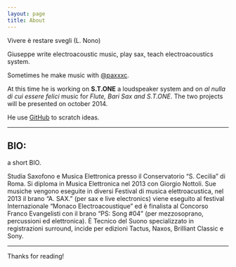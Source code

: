 ```yaml
---
layout: page
title: About
---
```


<p class="message">
  Vivere è restare svegli (L. Nono)
</p>

Giuseppe write electroacoustic music, play sax, teach electroacoustics system.

Sometimes he make music with [@paxxxc](https://twitter.com/paxxxc).

At this time he is working on **S.T.ONE** a loudspeaker system and on *al nulla di cui essere felici* music for *Flute, Bari Sax and S.T.ONE*. The two projects will be presented on october 2014.

He use [GitHub](https://github.com/poole) to scratch ideas.

----

## BIO:

a short BIO.

Studia Saxofono e Musica Elettronica presso il Conservatorio “S. Cecilia” di Roma. Si diploma in Musica Elettronica nel 2013 con Giorgio Nottoli. Sue musiche vengono eseguite in diversi Festival di musica elettroacustica, nel 2013 il brano “A. SAX.” (per sax e live electronics) viene eseguito al festival Internazionale “Monaco Electroacoustique” ed è finalista al Concorso Franco Evangelisti con il brano “PS: Song #04” (per mezzosoprano, percussioni ed elettronica). È Tecnico del Suono specializzato in registrazioni surround, incide per edizioni Tactus, Naxos, Brilliant Classic e Sony.

----

Thanks for reading!
